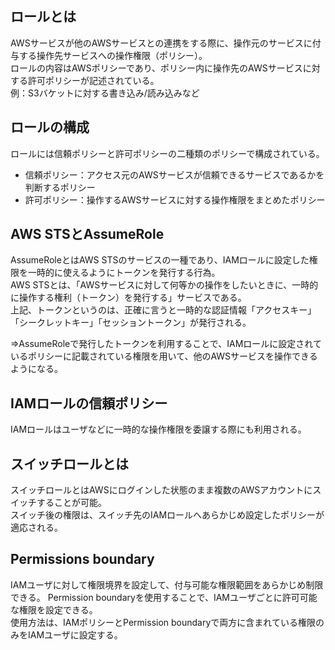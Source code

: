 ## ロールとは
AWSサービスが他のAWSサービスとの連携をする際に、操作元のサービスに付与する操作先サービスへの操作権限（ポリシー）。  
ロールの内容はAWSポリシーであり、ポリシー内に操作先のAWSサービスに対する許可ポリシーが記述されている。  
例：S3バケットに対する書き込み/読み込みなど  

## ロールの構成
ロールには信頼ポリシーと許可ポリシーの二種類のポリシーで構成されている。  
* 信頼ポリシー：アクセス元のAWSサービスが信頼できるサービスであるかを判断するポリシー
* 許可ポリシー：操作するAWSサービスに対する操作権限をまとめたポリシー

## AWS STSとAssumeRole
AssumeRoleとはAWS STSのサービスの一種であり、IAMロールに設定した権限を一時的に使えるようにトークンを発行する行為。  
AWS STSとは、「AWSサービスに対して何等かの操作をしたいときに、一時的に操作する権利（トークン）を発行する」サービスである。  
上記、トークンというのは、正確に言うと一時的な認証情報「アクセスキー」「シークレットキー」「セッショントークン」が発行される。  

⇒AssumeRoleで発行したトークンを利用することで、IAMロールに設定されているポリシーに記載されている権限を用いて、他のAWSサービスを操作できるようになる。

## IAMロールの信頼ポリシー
IAMロールはユーザなどに一時的な操作権限を委譲する際にも利用される。


## スイッチロールとは
スイッチロールとはAWSにログインした状態のまま複数のAWSアカウントにスイッチすることが可能。  
スイッチ後の権限は、スイッチ先のIAMロールへあらかじめ設定したポリシーが適応される。

## Permissions boundary
IAMユーザに対して権限境界を設定して、付与可能な権限範囲をあらかじめ制限できる。
Permission boundaryを使用することで、IAMユーザごとに許可可能な権限を設定できる。  
使用方法は、IAMポリシーとPermission boundaryで両方に含まれている権限のみをIAMユーザに設定する。  

